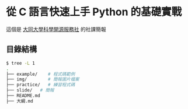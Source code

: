 # 從 C 語言快速上手 Python 的基礎實戰

這個是 [大同大學科學開源服務社](https://github.com/TTUSSC) 的社課簡報

## 目錄結構

```bash
$ tree -L 1
.
├── example/    # 程式碼範例
├── img/        # 簡報圖片檔案
├── practice/   # 練習程式碼
├── slide/   # 簡報
├── README.md
├── 大綱.md
```
